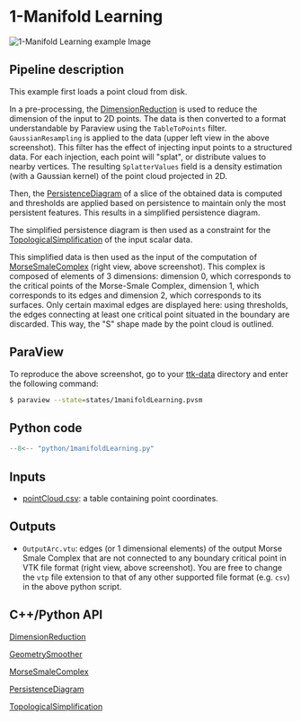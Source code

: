 # 1-Manifold Learning 

![1-Manifold Learning example Image](https://topology-tool-kit.github.io/img/gallery/1manifoldLearning.jpeg)


## Pipeline description

This example first loads a point cloud from disk. 

In a pre-processing, the [DimensionReduction](https://topology-tool-kit.github.io/doc/html/classttk_1_1DimensionReduction.html) is used to reduce the dimension of the input to 2D points. The data is then converted to a format understandable by Paraview using the `TableToPoints` filter. `GaussianResampling` is applied to the data (upper left view in the above screenshot). This filter has the effect of injecting input points to a structured data. For each injection, each point will "splat", or distribute values to nearby vertices. The resulting `SplatterValues` field is a density estimation (with a Gaussian kernel) of the point cloud projected in 2D.

Then, the [PersistenceDiagram](https://topology-tool-kit.github.io/doc/html/classttkPersistenceDiagram.html) of a slice of the obtained data is computed and thresholds are applied based on persistence to maintain only the most persistent features. This results in a simplified persistence diagram.

The simplified persistence diagram is then used as a constraint for the [TopologicalSimplification](https://topology-tool-kit.github.io/doc/html/classttkTopologicalSimplification.html) of the input scalar data.

This simplified data is then used as the input of the computation of [MorseSmaleComplex](https://topology-tool-kit.github.io/doc/html/classttk_1_1MorseSmaleComplex.html) (right view, above screenshot). This complex is composed of elements of 3 dimensions: dimension 0, which corresponds to the critical points of the Morse-Smale Complex, dimension 1, which corresponds to its edges and dimension 2, which corresponds to its surfaces. Only certain maximal edges are displayed here: using thresholds, the edges connecting at least one critical point situated in the boundary are discarded. This way, the "S" shape made by the point cloud is outlined.

## ParaView
To reproduce the above screenshot, go to your [ttk-data](https://github.com/topology-tool-kit/ttk-data) directory and enter the following command:
``` bash
$ paraview --state=states/1manifoldLearning.pvsm
```

## Python code

``` python  linenums="1"
--8<-- "python/1manifoldLearning.py"
```

## Inputs
- [pointCloud.csv](https://github.com/topology-tool-kit/ttk-data/raw/dev/pointCloud.csv): a table containing point coordinates.

## Outputs
- `OutputArc.vtu`: edges (or 1 dimensional elements) of the output Morse Smale Complex that are not connected to any boundary critical point in VTK file format (right view, above screenshot). You are free to change the `vtp` file extension to that of any other supported file format (e.g. `csv`) in the above python script.


## C++/Python API

[DimensionReduction](https://topology-tool-kit.github.io/doc/html/classttkDimensionReduction.html)

[GeometrySmoother](https://topology-tool-kit.github.io/doc/html/classttkGeometrySmoother.html)

[MorseSmaleComplex](https://topology-tool-kit.github.io/doc/html/classttkMorseSmaleComplex.html)

[PersistenceDiagram](https://topology-tool-kit.github.io/doc/html/classttkPersistenceDiagram.html)

[TopologicalSimplification](https://topology-tool-kit.github.io/doc/html/classttkTopologicalSimplification.html)

